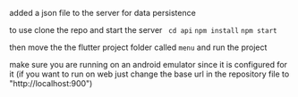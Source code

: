 added a json file to the server for data persistence 

to use clone the repo and start the server 
` cd api`
` npm install `
`npm start`

then move the the flutter project folder called `menu` and run the project

make sure you are running on an android emulator since it is configured for it (if you want to run on web just change the base url in the repository file to "http://localhost:900")
